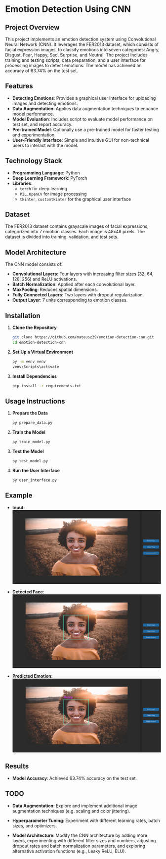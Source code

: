 # Emotion Detection Using CNN

## Project Overview

This project implements an emotion detection system using Convolutional Neural Network (CNN). It leverages the FER2013 dataset, which consists of facial expression images, to classify emotions into seven categories: Angry, Disgust, Fear, Happy, Sad, Surprise, and Neutral. The project includes training and testing scripts, data preparation, and a user interface for processing images to detect emotions. The model has achieved an accuracy of 63.74% on the test set.

## Features

- **Detecting Emotions**: Provides a graphical user interface for uploading images and detecting emotions.
- **Data Augmentation**: Applies data augmentation techniques to enhance model performance.
- **Model Evaluation**: Includes script to evaluate model performance on test set, and report accuracy.
- **Pre-trained Model**: Optionally use a pre-trained model for faster testing and experimentation.
- **User-Friendly Interface**: Simple and intuitive GUI for non-technical users to interact with the model.

## Technology Stack

- **Programming Language**: Python
- **Deep Learning Framework**: PyTorch
- **Libraries**: 
  - `torch` for deep learning
  - `PIL`, `OpenCV` for image processing
  - `tkinter`, `customtkinter` for the graphical user interface

## Dataset

The FER2013 dataset contains grayscale images of facial expressions, categorized into 7 emotion classes. Each image is 48x48 pixels. The dataset is divided into training, validation, and test sets.

## Model Architecture

The CNN model consists of:

- **Convolutional Layers**: Four layers with increasing filter sizes (32, 64, 128, 256) and ReLU activations.
- **Batch Normalization**: Applied after each convolutional layer.
- **MaxPooling**: Reduces spatial dimensions.
- **Fully Connected Layers**: Two layers with dropout regularization.
- **Output Layer**: 7 units corresponding to emotion classes.

## Installation

1. **Clone the Repository**
   ```bash
   git clone https://github.com/mateusz29/emotion-detection-cnn.git
   cd emotion-detection-cnn
   ```
2. **Set Up a Virtual Environment**
    ```bash
    py -m venv venv
    venv\Scripts\activate
    ```
3. **Install Dependencies**
    ```bash
    pip install -r requirements.txt
    ```

## Usage Instructions

1. **Prepare the Data**
    ```bash
    py prepare_data.py
    ```
2. **Train the Model**
    ```bash
    py train_model.py
    ```
3. **Test the Model**
    ```bash
    py test_model.py
    ```
4. **Run the User Interface**
    ```bash
    py user_interface.py
    ```

## Example

- **Input**: 
![Input Image](assets/input_image.png)

- **Detected Face**:
![Detected Face](assets/detected_face.png)

- **Predicted Emotion**:
![Predicted Emotion](assets/predicted_emotion.png)

## Results

- **Model Accuracy**: Achieved 63.74% accuracy on the test set.

## TODO

- **Data Augmentation**: Explore and implement additional image augmentation techniques (e.g. scaling and color jittering).

- **Hyperparameter Tuning**: Experiment with different learning rates, batch sizes, and optimizers.

- **Model Architecture**: Modify the CNN architecture by adding more layers, experimenting with different filter sizes and numbers, adjusting dropout rates and batch normalization parameters, and exploring alternative activation functions (e.g., Leaky ReLU, ELU).
